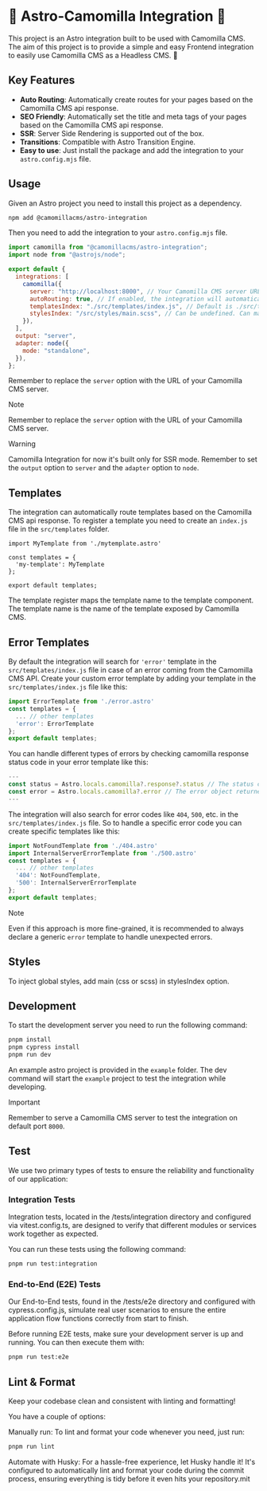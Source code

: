 # 🌟 Astro-Camomilla Integration 🌟

This project is an Astro integration built to be used with Camomilla CMS.
The aim of this project is to provide a simple and easy Frontend integration to easily use Camomilla CMS as a Headless CMS. 🚀

## Key Features

- **Auto Routing**: Automatically create routes for your pages based on the Camomilla CMS api response.
- **SEO Friendly**: Automatically set the title and meta tags of your pages based on the Camomilla CMS api response.
- **SSR**: Server Side Rendering is supported out of the box.
- **Transitions**: Compatible with Astro Transition Engine.
- **Easy to use**: Just install the package and add the integration to your `astro.config.mjs` file.

## Usage

Given an Astro project you need to install this project as a dependency.

```bash
npm add @camomillacms/astro-integration
```

Then you need to add the integration to your `astro.config.mjs` file.

```javascript
import camomilla from "@camomillacms/astro-integration";
import node from "@astrojs/node";

export default {
  integrations: [
    camomilla({
      server: "http://localhost:8000", // Your Camomilla CMS server URL
      autoRouting: true, // If enabled, the integration will automatically create routes for your pages based on the Camomilla CMS api response.
      templatesIndex: "./src/templates/index.js", // Default is ./src/templates/index.js
      stylesIndex: "/src/styles/main.scss", // Can be undefined. Can manage only css or scss
    }),
  ],
  output: "server",
  adapter: node({
    mode: "standalone",
  }),
};
```

Remember to replace the `server` option with the URL of your Camomilla CMS server.

> [!NOTE]  
> Remember to replace the `server` option with the URL of your Camomilla CMS server.

> [!WARNING]  
> Camomilla Integration for now it's built only for SSR mode. Remember to set the `output` option to `server` and the `adapter` option to `node`.

## Templates

The integration can automatically route templates based on the Camomilla CMS api response.
To register a template you need to create an `index.js` file in the `src/templates` folder.

```
import MyTemplate from './mytemplate.astro'

const templates = {
  'my-template': MyTemplate
};

export default templates;
```

The template register maps the template name to the template component.
The template name is the name of the template exposed by Camomilla CMS.

## Error Templates

By default the integration will search for `'error'` template in the `src/templates/index.js` file in case of an error coming from the Camomilla CMS API.
Create your custom error template by adding your template in the `src/templates/index.js` file like this:

```javascript
import ErrorTemplate from './error.astro'
const templates = {
  ... // other templates
  'error': ErrorTemplate
};
export default templates;
```

You can handle different types of errors by checking camomilla response status code in your error template like this:

```javascript
---
const status = Astro.locals.camomilla?.response?.status // The status code of the response
const error = Astro.locals.camomilla?.error // The error object returned by Camomilla CMS
---
```

The integration will also search for error codes like `404`, `500`, etc. in the `src/templates/index.js` file.
So to handle a specific error code you can create specific templates like this:

```javascript
import NotFoundTemplate from './404.astro'
import InternalServerErrorTemplate from './500.astro'
const templates = {
  ... // other templates
  '404': NotFoundTemplate,
  '500': InternalServerErrorTemplate
};
export default templates;
```
> [!NOTE]  
>Even if this approach is more fine-grained, it is recommended to always declare a generic `error` template to handle unexpected errors.


## Styles

To inject global styles, add main (css or scss) in stylesIndex option.

## Development

To start the development server you need to run the following command:

```bash
pnpm install
pnpm cypress install
pnpm run dev
```

An example astro project is provided in the `example` folder.
The dev command will start the `example` project to test the integration while developing.

> [!IMPORTANT]  
> Remember to serve a Camomilla CMS server to test the integration on default port `8000`.

## Test

We use two primary types of tests to ensure the reliability and functionality of our application:

### Integration Tests
Integration tests, located in the /tests/integration directory and configured via vitest.config.ts, are designed to verify that different modules or services work together as expected.

You can run these tests using the following command:
```bash
pnpm run test:integration
```

### End-to-End (E2E) Tests
Our End-to-End tests, found in the /tests/e2e directory and configured with cypress.config.js, simulate real user scenarios to ensure the entire application flow functions correctly from start to finish.

Before running E2E tests, make sure your development server is up and running. You can then execute them with:
```bash
pnpm run test:e2e
```

## Lint & Format

Keep your codebase clean and consistent with linting and formatting!

You have a couple of options:

Manually run: To lint and format your code whenever you need, just run:

```bash
pnpm run lint
```

Automate with Husky: For a hassle-free experience, let Husky handle it! It's configured to automatically lint and format your code during the commit process, ensuring everything is tidy before it even hits your repository.mit

